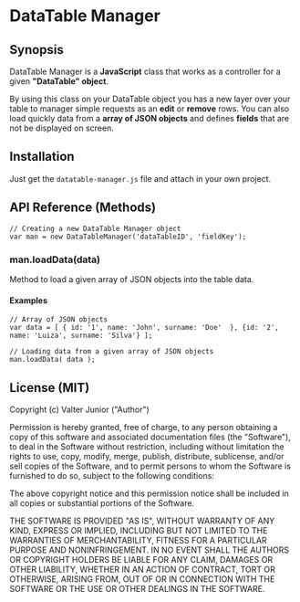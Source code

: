 # DataTable Manager

## Synopsis
DataTable Manager is a **JavaScript** class that works as a controller for a given **"DataTable" object**. 

By using this class on your DataTable object you has a new layer over your table to manager simple requests as an **edit** or **remove** rows. You can also load quickly data from a **array of JSON objects** and defines **fields** that are not be displayed on screen.

## Installation

Just get the `datatable-manager.js` file and attach in your own project.

## API Reference (Methods)

    // Creating a new DataTable Manager object
    var man = new DataTableManager('dataTableID', 'fieldKey');

### man.loadData(data)

Method to load a given array of JSON objects into the table data.

#### Examples

    // Array of JSON objects
    var data = [ { id: '1', name: 'John', surname: 'Doe'  }, {id: '2', name: 'Luiza', surname: 'Silva'} ];
    
    // Loading data from a given array of JSON objects
    man.loadData( data );

## License (MIT)

Copyright (c) Valter Junior ("Author")

Permission is hereby granted, free of charge, to any person obtaining a copy of this software and associated documentation files (the "Software"), to deal in the Software without restriction, including without limitation the rights to use, copy, modify, merge, publish, distribute, sublicense, and/or sell copies of the Software, and to permit persons to whom the Software is furnished to do so, subject to the following conditions:

The above copyright notice and this permission notice shall be included in all copies or substantial portions of the Software.

THE SOFTWARE IS PROVIDED "AS IS", WITHOUT WARRANTY OF ANY KIND, EXPRESS OR IMPLIED, INCLUDING BUT NOT LIMITED TO THE WARRANTIES OF MERCHANTABILITY, FITNESS FOR A PARTICULAR PURPOSE AND NONINFRINGEMENT. IN NO EVENT SHALL THE AUTHORS OR COPYRIGHT HOLDERS BE LIABLE FOR ANY CLAIM, DAMAGES OR OTHER LIABILITY, WHETHER IN AN ACTION OF CONTRACT, TORT OR OTHERWISE, ARISING FROM, OUT OF OR IN CONNECTION WITH THE SOFTWARE OR THE USE OR OTHER DEALINGS IN THE SOFTWARE.
